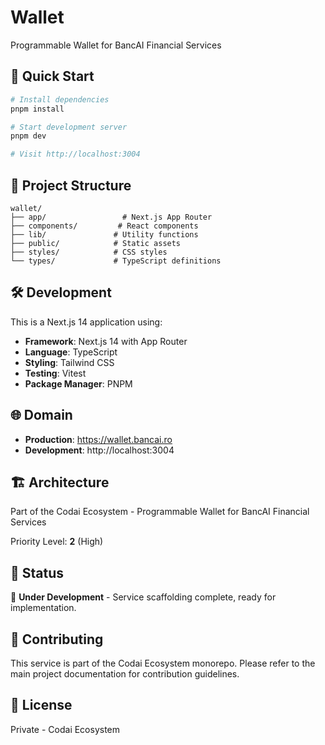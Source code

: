 # Wallet

Programmable Wallet for BancAI Financial Services

## 🚀 Quick Start

```bash
# Install dependencies
pnpm install

# Start development server
pnpm dev

# Visit http://localhost:3004
```

## 📁 Project Structure

```
wallet/
├── app/                 # Next.js App Router
├── components/         # React components
├── lib/               # Utility functions
├── public/            # Static assets
├── styles/            # CSS styles
└── types/             # TypeScript definitions
```

## 🛠️ Development

This is a Next.js 14 application using:

- **Framework**: Next.js 14 with App Router
- **Language**: TypeScript
- **Styling**: Tailwind CSS
- **Testing**: Vitest
- **Package Manager**: PNPM

## 🌐 Domain

- **Production**: https://wallet.bancai.ro
- **Development**: http://localhost:3004

## 🏗️ Architecture

Part of the Codai Ecosystem - Programmable Wallet for BancAI Financial Services

Priority Level: **2** (High)

## 📝 Status

🚧 **Under Development** - Service scaffolding complete, ready for implementation.

## 🤝 Contributing

This service is part of the Codai Ecosystem monorepo. Please refer to the main project documentation for contribution guidelines.

## 📄 License

Private - Codai Ecosystem
